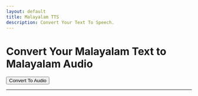 ```yaml
---
layout: default
title: Malayalam TTS
description: Convert Your Text To Speech.
---
```


<link rel="stylesheet" href="styles.css">

# Convert Your Malayalam Text to Malayalam Audio

<button class="btn btn-custom">Convert To Audio</button>

<hr class="centered-line">
